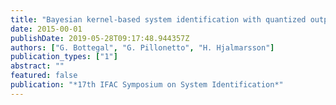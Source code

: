 ```yaml
---
title: "Bayesian kernel-based system identification with quantized output data "
date: 2015-00-01
publishDate: 2019-05-28T09:17:48.944357Z
authors: ["G. Bottegal", "G. Pillonetto", "H. Hjalmarsson"]
publication_types: ["1"]
abstract: ""
featured: false
publication: "*17th IFAC Symposium on System Identification*"
---
```


